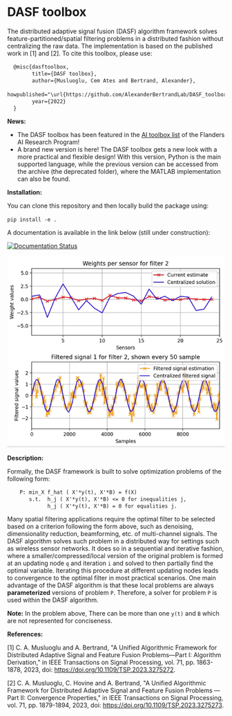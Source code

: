 # DASF toolbox

The distributed adaptive signal fusion (DASF) algorithm framework solves feature-partitioned/spatial filtering problems in a distributed fashion without centralizing the raw data. The implementation is based on the published work in [1] and [2]. To cite this toolbox, please use:

      @misc{dasftoolbox,
            title={DASF toolbox},
            author={Musluoglu, Cem Ates and Bertrand, Alexander},
            howpublished="\url{https://github.com/AlexanderBertrandLab/DASF_toolbox}",
            year={2022}
      }

**News:**

- The DASF toolbox has been featured in the [AI toolbox list](https://www.flandersairesearch.be/en/research/list-of-toolboxes/dasf) of the Flanders AI Research Program! 
- A brand new version is here! The DASF toolbox gets a new look with a more practical and flexible design! With this version, Python is the main supported language, while the previous version can be accessed from the archive (the deprecated folder), where the MATLAB implementation can also be found.

**Installation:**

You can clone this repository and then locally build the package using:

`pip install -e .`

A documentation is available in the link below (still under construction):

[![Documentation Status](https://readthedocs.org/projects/dasf-toolbox/badge/?version=latest)](https://dasf-toolbox.readthedocs.io/en/latest/)

![](assets/dasf_gif.gif)

**Description:**

Formally, the DASF framework is built to solve optimization problems of the following form:

        P: min_X f_hat ( X'*y(t), X'*B) = f(X)
           s.t.  h_j ( X'*y(t), X'*B) <= 0 for inequalities j,
                 h_j ( X'*y(t), X'*B) = 0 for equalities j.

Many spatial filtering applications require the optimal filter to be selected based on a criterion following the form above, such as denoising, dimensionality reduction, beamforming, etc. of multi-channel signals. The DASF algorithm solves such problem in a distributed way for settings such as wireless sensor networks. It does so in a sequential and iterative fashion, where a smaller/compressed/local version of the original problem is formed at an updating node `q` and iteration `i` and solved to then partially find the optimal variable. Iterating this procedure at different updating nodes leads to convergence to the optimal filter in most practical scenarios. One main advantage of the DASF algorithm is that these local problems are always **parameterized** versions of problem `P`. Therefore, a solver for problem `P` is used within the DASF algorithm.

**Note:** In the problem above, There can be more than one `y(t)` and `B` which are not represented for conciseness.



**References:**

[1] C. A. Musluoglu and A. Bertrand, "A Unified Algorithmic Framework for Distributed Adaptive Signal and Feature Fusion Problems—Part I: Algorithm Derivation," in IEEE Transactions on Signal Processing, vol. 71, pp. 1863-1878, 2023, doi: https://doi.org/10.1109/TSP.2023.3275272.

[2] C. A. Musluoglu, C. Hovine and A. Bertrand, "A Unified Algorithmic Framework for Distributed Adaptive Signal and Feature Fusion Problems — Part II: Convergence Properties," in IEEE Transactions on Signal Processing, vol. 71, pp. 1879-1894, 2023, doi: https://doi.org/10.1109/TSP.2023.3275273.